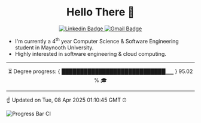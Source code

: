 <h1 align="center"> Hello There 👋 </h1>

<p align="center">
  <a href="https://www.linkedin.com/in/Tony-Callaghan/">
    <img src="https://img.shields.io/badge/-%20Tony%20Callaghan-0072b1?style=flat&logo=Linkedin&logoColor=white&link=https://www.linkedin.com/in/Tony-Callaghan/" alt="Linkedin Badge">
  </a>
  <a href="mailto:a.tc.callaghan@gmail.com">
    <img src="https://img.shields.io/badge/-a.tc.callaghan@gmail.com-c14438?style=flat&logo=Gmail&logoColor=white&link=mailto:a.tc.callaghan@gmail.com" alt="Gmail Badge">
  </a>
</p>

- I'm currently a 4<sup>th</sup> year Computer Science & Software Engineering student in Maynooth University.
- Highly interested in software engineering & cloud computing.

---

<p align="center">
⏳ Degree progress: { ████████████████████████████▁▁ } 95.02 % 🎓
</p>

---

☝️ Updated on Tue, 08 Apr 2025 01:10:45 GMT ⏰

![Progress Bar CI](https://github.com/TonyCallaghan/TonyCallaghan/workflows/Progress%20Bar%20CI/badge.svg)

